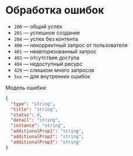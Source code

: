# Обработка ошибок

* `200` — общий успех
* `201` — успешное создание
* `204` — успех без контента
* `400` — некорректный запрос от пользователя
* `401` — неавторизованный запрос
* `403` — отсутствие доступа
* `404` — недоступный ресурс
* `429` — слишком много запросов
* `5xx` — для внутренних ошибок

Модель ошибки:

```json
{
  "type": "string",
  "title": "string",
  "status": 0,
  "detail": "string",
  "instance": "string",
  "additionalProp1": "string",
  "additionalProp2": "string",
  "additionalProp3": "string"
}
```
